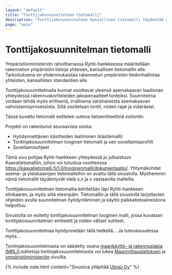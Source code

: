 ```yaml
---
layout: "default"
title: "Tonttijakosuunnitelman tietomalli"
description: "Tonttijakosuunnitelman kansallinen tietomalli täydentää aiempia kaavatietomalleja"
page: "main"
---
```

# Tonttijakosuunnitelman tietomalli

Ympäristönministeriön rahoittamassa Ryhti-hankkeessa määritellään rakennetun ympäristön tietoja yhteisen, kansallisen tietomallin alle. Tarkoituksena on yhdenmukaistaa rakennetun ympäristön tiedonhallintaa yhteisten, kansallisten standardien alle. 

Tonttijakosuunnitelmalla kunnat osoittavat yleensä asemakaavan laadinnan yhteydessä rakennuskortteleiden jakoperiaatteet tonteiksi. Suunnitelma voidaan tehdä myös erillisenä, irrallisena varsinaisesta asemakaavan vahvistamisprosessista. Sillä osoitetaan tontit, niiden rajat ja määräalat. 

Tässä kuvattu tietomalli esittelee uutena tietoentiteettinä *esitontin*.

Projekti on rakentunut seuraavista osista:
- Hyödynnettävien käsitteiden laatiminen (käsitemalli)
- Tontinjakosuunnitelman looginen tietomalli ja sen soveltamisprofiili
- Soveltamisohjeet

Tämä sivu pohjaa Ryhti-hankkeen yhteydessä jo julkaistuun Kaavatietomalliin, johon voi tutustua osoitteessa https://kaavatietomalli.fi/1.0/looginenmalli/dokumentaatio/. Yhtymäkohdat asema- ja yleiskaavojen tietomalleihin on avattu tällä sivustolla. Myöhemmin nämä tietomallit täydentyvät vielä x,x ja x vastaavilla malleilla. 

Tonttijakosuunnitelman tietomallia kehitetään läpi Ryhti-hankkeen elinkaaren, ja myös siitä eteenpäin. Tietomallin ja tällä sivustolla tarjottavien ohjeiden avulla suunnitelman hyödyntäminen ja käyttö paikkatietoaineistona helpottuu. 

Sivustolla on esitetty tonttijakosuunnitelman looginen malli, jossa kuvataan tonttijakosuunnitelman entiteetit ja niiden väliset suhteet.  

Tonttijakosuunnitelmaa hyödynnetään tällä hetkellä... Ja tulevaisuudessa myös...

Tontinjakosuunnitelmasta on säädetty osana [maankäyttö- ja rakennuslakia (MRL)]()Lisätietoja tontinjakosuunnitelmasta voi lukea [Maanmittauslaitoksen](www.mml.fi) ja [ympäristöministeriön](www.ym.fi) sivuilta. 

{% include note.html content="Sivustoa ylläpitää [Ubigu Oy](www.ubigu.fi)" %}
